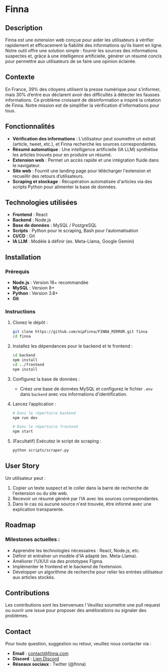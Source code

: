 # Finna

## Description

Finna est une extension web conçue pour aider les utilisateurs à vérifier rapidement et efficacement la fiabilité des informations qu’ils lisent en ligne. Notre outil offre une solution simple : fournir les sources des informations suspectes et, grâce à une intelligence artificielle, générer un résumé concis pour permettre aux utilisateurs de se faire une opinion éclairée.

## Contexte

En France, 39% des citoyens utilisent la presse numérique pour s'informer, mais 30% d’entre eux déclarent avoir des difficultés à détecter les fausses informations. Ce problème croissant de désinformation a inspiré la création de Finna. Notre mission est de simplifier la vérification d'informations pour tous.

## Fonctionnalités

- **Vérification des informations** : L’utilisateur peut soumettre un extrait (article, tweet, etc.), et Finna recherche les sources correspondantes.
- **Résumé automatique** : Une intelligence artificielle (IA LLM) synthétise les articles trouvés pour en produire un résumé.
- **Extension web** : Permet un accès rapide et une intégration fluide dans le navigateur.
- **Site web** : Fournit une landing page pour télécharger l'extension et recueillir des retours d’utilisateurs.
- **Scraping et stockage** : Récupération automatisée d'articles via des scripts Python pour alimenter la base de données.

## Technologies utilisées

- **Frontend** : React
- **Backend** : Node.js
- **Base de données** : MySQL / PostgreSQL
- **Scripts** : Python pour le scraping, Bash pour l’automatisation
- **CI/CD** : Git
- **IA LLM** : Modèle à définir (ex. Meta-Llama, Google Gemini)

## Installation

### Prérequis
- **Node.js** : Version 16+ recommandée
- **MySQL** : Version 8+
- **Python** : Version 3.8+
- **Git**

### Instructions

1. Clonez le dépôt :
   ```bash
   git clone https://github.com/eipFinna/FINNA_MIRROR.git finna
   cd finna
   ```

2. Installez les dépendances pour le backend et le frontend :
   ```bash
   cd backend
   npm install
   cd ../frontend
   npm install
   ```

3. Configurez la base de données :
   - Créez une base de données MySQL et configurez le fichier `.env` dans `backend` avec vos informations d'identification.

4. Lancez l’application :
   ```bash
   # Dans le répertoire backend
   npm run dev

   # Dans le répertoire frontend
   npm start
   ```

5. (Facultatif) Exécutez le script de scraping :
   ```bash
   python scripts/scraper.py
   ```

## User Story

Un utilisateur peut :
1. Copier un texte suspect et le coller dans la barre de recherche de l'extension ou du site web.
2. Recevoir un résumé généré par l’IA avec les sources correspondantes.
3. Dans le cas où aucune source n'est trouvée, être informé avec une explication transparente.

## Roadmap

### Milestones actuelles :
- Apprendre les technologies nécessaires : React, Node.js, etc.
- Définir et entraîner un modèle d'IA adapté (ex. Meta-Llama).
- Améliorer l’UX/UI via des prototypes Figma.
- Implémenter le frontend et le backend de l’extension.
- Développer un algorithme de recherche pour relier les entrées utilisateur aux articles stockés.

## Contributions

Les contributions sont les bienvenues ! Veuillez soumettre une pull request ou ouvrir une issue pour proposer des améliorations ou signaler des problèmes.

## Contact

Pour toute question, suggestion ou retour, veuillez nous contacter via :
- **Email** : contact@finna.com
- **Discord** : [Lien Discord](https://discord.gg/HNCnBYXa)
- **Réseaux sociaux** : Twitter (@finna)

